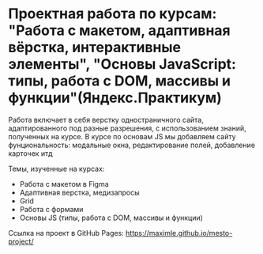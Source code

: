 # Проектная работа по курсам: "Работа с макетом, адаптивная вёрстка, интерактивные элементы", "Основы JavaScript: типы, работа с DOM, массивы и функции"(Яндекс.Практикум)

Работа включает в себя верстку одностраничного сайта, адаптированного под разные разрешения, с использованием знаний, полученных на курсе.
В курсе по основам JS мы добавляем сайту фунциональность: модальные окна, редактирование полей, добавление карточек итд

Темы, изученные на курсах:

- Работа с макетом в Figma
- Адаптивная верстка, медизапросы
- Grid
- Работа с формами
- Основы JS (типы, работа с DOM, массивы и функции)

Ссылка на проект в GitHub Pages:
https://maximle.github.io/mesto-project/
